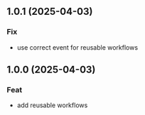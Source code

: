 ## 1.0.1 (2025-04-03)

### Fix

- use correct event for reusable workflows

## 1.0.0 (2025-04-03)

### Feat

- add reusable workflows
